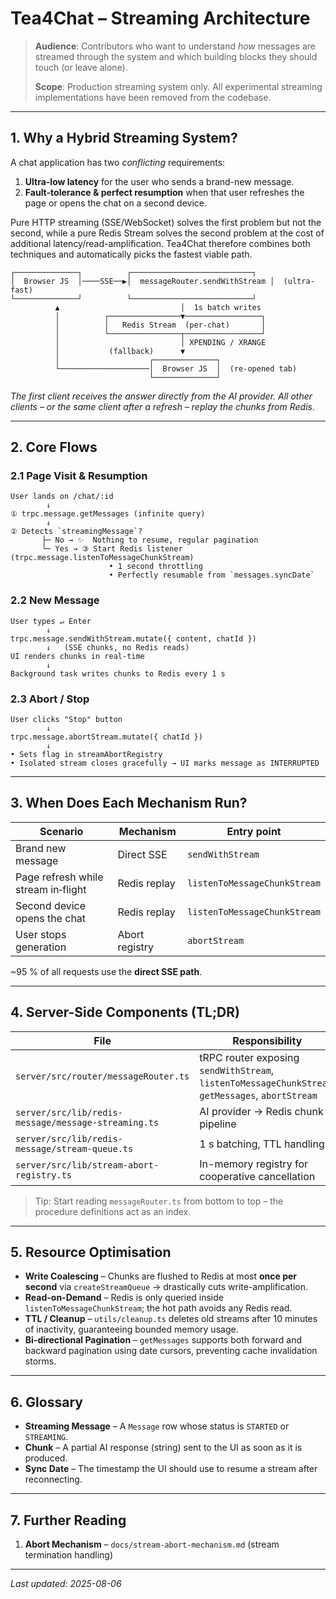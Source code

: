 # Tea4Chat – Streaming Architecture

> **Audience**: Contributors who want to understand _how_ messages are streamed through the system and which building blocks they should touch (or leave alone).
>
> **Scope**: Production streaming system only. All experimental streaming implementations have been removed from the codebase.

---

## 1. Why a Hybrid Streaming System?

A chat application has two _conflicting_ requirements:

1. **Ultra-low latency** for the user who sends a brand-new message.
2. **Fault-tolerance & perfect resumption** when that user refreshes the page or opens the chat on a second device.

Pure HTTP streaming (SSE/WebSocket) solves the first problem but not the second, while a pure Redis Stream solves the second problem at the cost of additional latency/read-amplification.  Tea4Chat therefore combines both techniques and automatically picks the fastest viable path.

```
┌──────────────┐          ┌───────────────────────────┐
│  Browser JS  │────SSE──▶│  messageRouter.sendWithStream │  (ultra-fast)
└──────────────┘          └───────────────────────────┘
          ▲                           │  1s batch writes
          │          ┌────────────────▼─────────────────┐
          │          │   Redis Stream  (per-chat)       │
          │          └────────────────┬─────────────────┘
          │                           │ XPENDING / XRANGE
          │           (fallback)      ▼
          │                    ┌──────────────┐
          └────────────────────│  Browser JS  │  (re-opened tab)
                               └──────────────┘
```

*The first client receives the answer directly from the AI provider.  All other clients – or the same client after a refresh – replay the chunks from Redis.*

---

## 2. Core Flows

### 2.1 Page Visit & Resumption

```
User lands on /chat/:id
        ↓
① trpc.message.getMessages (infinite query)
        ↓
② Detects `streamingMessage`?
       ├─ No → ✨  Nothing to resume, regular pagination
       └─ Yes → ③ Start Redis listener (trpc.message.listenToMessageChunkStream)
                      • 1 second throttling
                      • Perfectly resumable from `messages.syncDate`
```

### 2.2 New Message

```
User types ↵ Enter
        ↓
trpc.message.sendWithStream.mutate({ content, chatId })
        ↓   (SSE chunks, no Redis reads)
UI renders chunks in real-time
        ↓
Background task writes chunks to Redis every 1 s
```

### 2.3 Abort / Stop

```
User clicks "Stop" button
        ↓
trpc.message.abortStream.mutate({ chatId })
        ↓
• Sets flag in streamAbortRegistry
• Isolated stream closes gracefully → UI marks message as INTERRUPTED
```

---

## 3. When Does Each Mechanism Run?

| Scenario | Mechanism | Entry point |
| -------- | --------- | ----------- |
| Brand new message | Direct SSE | `sendWithStream` |
| Page refresh while stream in‐flight | Redis replay | `listenToMessageChunkStream` |
| Second device opens the chat | Redis replay | `listenToMessageChunkStream` |
| User stops generation | Abort registry | `abortStream` |

~95 % of all requests use the **direct SSE path**.

---

## 4. Server-Side Components (TL;DR)

File | Responsibility
---- | --------------
`server/src/router/messageRouter.ts` | tRPC router exposing `sendWithStream`, `listenToMessageChunkStream`, `getMessages`, `abortStream`
`server/src/lib/redis-message/message-streaming.ts` | AI provider → Redis chunk pipeline
`server/src/lib/redis-message/stream-queue.ts` | 1 s batching, TTL handling
`server/src/lib/stream-abort-registry.ts` | In-memory registry for cooperative cancellation

> Tip: Start reading `messageRouter.ts` from bottom to top – the procedure definitions act as an index.

---

## 5. Resource Optimisation

* **Write Coalescing** – Chunks are flushed to Redis at most **once per second** via `createStreamQueue` → drastically cuts write-amplification.
* **Read-on-Demand** – Redis is only queried inside `listenToMessageChunkStream`; the hot path avoids any Redis read.
* **TTL / Cleanup** – `utils/cleanup.ts` deletes old streams after 10 minutes of inactivity, guaranteeing bounded memory usage.
* **Bi-directional Pagination** – `getMessages` supports both forward and backward pagination using date cursors, preventing cache invalidation storms.

---

## 6. Glossary

* **Streaming Message** – A `Message` row whose status is `STARTED` or `STREAMING`.
* **Chunk** – A partial AI response (string) sent to the UI as soon as it is produced.
* **Sync Date** – The timestamp the UI should use to resume a stream after reconnecting.

---

## 7. Further Reading

1. **Abort Mechanism** – `docs/stream-abort-mechanism.md` (stream termination handling)

---

_Last updated: 2025-08-06_